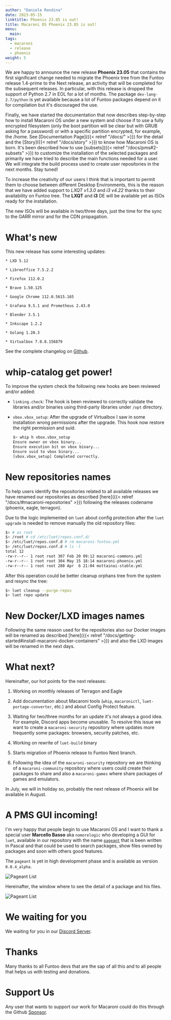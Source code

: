 ```yaml
---
author: "Daniele Rondina"
date: 2023-05-15
linktitle: Phoenix 23.05 is out!
title: Macaroni OS Phoenix 23.05 is out!
menu:
  main:
tags:
  - macaroni
  - release
  - phoenix
weight: 5
---
```


We are happy to announce the new release **Phoenix 23.05** that contains
the first significant change needed to migrate the Phoenix tree from the
Funtoo release 1.4-prime to the Next release, an activity that will be
completed for the subsequent releases.
In particular, with this release is dropped the support of Python 2.7
in EOL for a lot of months. The package `dev-lang-2.7/python` is yet
available because a lot of Funtoo packages depend on it for compilation
but it's discouraged the use.

Finally, we have started the documentation that now describes step-by-step
how to install Macaroni OS under a new system and choose if to use a fully
encrypted filesystem (only the boot partition will be clear but with GRUB
asking for a password) or with a specific partition encrypted, for example,
the /home. See [Documentation Page]({{< relref "/docs/" >}}) for the detail
and the [Story]({{< relref "/docs/story" >}}) to know how Macaroni OS is born.
It's been described how to use [subsets]({{< relref "/docs/pms#2-subsets" >}})
to customize the installation of the selected packages and primarily we have
tried to describe the main functions needed for a user. We will integrate
the build process used to create user repositories in the next months.
Stay tuned!


To increase the creativity of our users I think that is important to permit
them to choose between different Desktop Environments, this is the reason
that we have added support to *LXQT v1.3.0* and *i3 v4.22* thanks to their
availability on Funtoo tree. The **LXQT** and **i3** DE will be available
yet as ISOs ready for the installation.

The new ISOs will be available in two/three days, just the time for the
sync to the GARR mirror and for the CDN propagation.

# What's new

This new release has some interesting updates:

    * LXD 5.12

    * Libreoffice 7.5.2.2

    * Firefox 112.0.2

    * Brave 1.50.125

    * Google Chrome 112.0.5615.165

    * Grafana 9.5.1 and Prometheus 2.43.0

    * Blender 3.5.1

    * Inkscape 1.2.2

    * Golang 1.20.3

    * Virtualbox 7.0.8.156879

See the complete changelog on [Github](https://github.com/macaroni-os/macaroni-funtoo/releases/tag/v23.05-phoenix).

# whip-catalog get power!

To improve the system check the following new hooks are been reviewed and/or
added:

- `linking.check`: The hook is been reviewed to correctly validate the
  libraries and/or binaries using third-party libraries under `/opt`
  directory.

- `vbox.vbox_setup`: After the upgrade of Virtualbox I saw in some installation
  wrong permissions after the upgrade. This hook now restore the right
  permission and suid.

  ```bash
  $> whip h vbox.vbox_setup
  Ensure owner on vbox binary...
  Ensure execution bit on vbox binary...
  Ensure suid to vbox binary...
  [vbox.vbox_setup] Completed correctly.
  ```

# New repositories names

To help users identify the repositories related to all available releases
we have renamed our repositories as described [here]({{< relref "/docs/#macaroni-repositories" >}}) following the releases codename (phoenix, eagle, terragon).

Due to the logic implemented on `luet` about config protection after the
`luet upgrade` is needed to remove manually the old repository files:

```bash
$> # as root
$> /root # cd /etc/luet/repos.conf.d/
$> /etc/luet/repos.conf.d # rm macaroni-funtoo.yml
$> /etc/luet/repos.conf.d # ls -l
total 12
-rw-r--r-- 1 root root 307 Feb 20 09:12 macaroni-commons.yml
-rw-r--r-- 1 root root 304 May 15 18:14 macaroni-phoenix.yml
-rw-r--r-- 1 root root 280 Apr  6 21:04 mottainai-stable.yml
```

After this operation could be better cleanup orphans tree from
the system and resync the tree:

```bash
$> luet cleanup --purge-repos
$> luet repo update
```

# New Docker/LXD images names

Following the same reason used for the repositories also our Docker images
will be renamed as described [here]({{< relref "/docs/getting-started#install-macaroni-docker-containers" >}}) and also the LXD images will be renamed
in the next days.

# What next?

Hereinafter, our hot points for the next releases:

1. Working on monthly releases of Terragon and Eagle

2. Add documentation about Macaroni tools (`whip`, `macaronictl`,
   `luet-portage-converter`, etc.) and about Config Protect feature.

3. Waiting for two/three months for an update it's not always a good
   idea. For example, Discord apps become unusable. To resolve this
   issue we want to create a `macaroni-security` repository where updates
   more frequently some packages: browsers, security patches, etc.

4. Working on rewrite of `luet-build` binary

5. Starts migration of Phoenix release to Funtoo Next branch.

6. Following the idea of the `macaroni-security` repository we are thinking
   of a `macaroni-community` repository where users could create their
   packages to share and also a `macaroni-games` where share packages
   of games and emulators.

In July, we will in holiday so, probably the next release of Phoenix
will be available in August.

# A PMS GUI incoming!

I'm very happy that people begin to use Macaroni OS and I want to thank
a special user **Marcello Basso** aka `nomorelogic` who developing a GUI
for `luet`, available in our repository with the 
name [`pageant`](https://github.com/macaroni-os/pageant) that is been
written in Pascal and that could be used to search packages, show files owned
by packages and soon with others good features.

The `pageant` is yet in high development phase and is available as
version `0.0.4_alpha`.


<div style="width:60%;display:block">

![Pageant List](../../images/pageant/list.png)

</div>

Hereinafter, the window where to see the detail of a package and his
files.

<div style="width:60%;display:block">

![Pageant List](../../images/pageant/detail.png)

</div>


# We waiting for you

We waiting for you in our [Discord Server](https://discord.gg/AMuVCRZEvG).

# Thanks

Many thanks to all Funtoo devs that are the sap of all this and to all
people that helps us with testing and donations.

# Support Us

Any user that wants to support our work for Macaroni could do this through the
Github [Sponsor](https://github.com/sponsors/geaaru).
